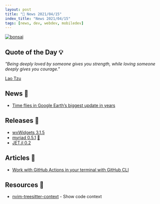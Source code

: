 ```yaml
---
layout: post
title: "📜 News 2021/04/15"
index_title: "News 2021/04/15"
tags: [news, dev, webdev, mobiledev]
---
```


<a href="https://daily-tech-news.github.io/2021/04/15/news.html">
  <img src="https://user-images.githubusercontent.com/430272/112575003-39f3f200-8dce-11eb-9e03-48b909dfa27a.jpeg"
     alt="bonsai"
     class="image">
</a>

## Quote of the Day 💡

_"Being deeply loved by someone gives you strength, while loving someone deeply gives you courage."_

[Lao Tzu](https://en.wikipedia.org/wiki/Laozi)

## News 📰

- [Time flies in Google Earth’s biggest update in years](https://blog.google/products/earth/timelapse-in-google-earth/)

## Releases 🥳

- [wxWidgets 3.1.5](https://wxwidgets.org/news/2021/04/wxwidgets-3.1.5-released/)
- [myriad 0.5.1](https://github.com/MoiraeSoftware/myriad/releases/tag/v0.5.1) [🔷](https://fsharp.org "#fsharp #dotnet")
- [JET.jl 0.2](https://github.com/aviatesk/JET.jl/releases/tag/v0.2.0)

## Articles 📜

- [Work with GitHub Actions in your terminal with GitHub CLI](https://github.blog/2021-04-15-work-with-github-actions-in-your-terminal-with-github-cli/)

## Resources 🎪

- [nvim-treesitter-context](https://github.com/romgrk/nvim-treesitter-context) - Show code context

